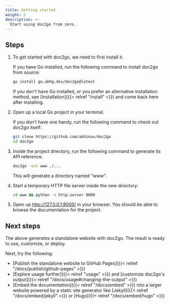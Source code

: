 ```yaml
---
title: Getting started
weight: 2
description: >-
  Start using doc2go from zero.
---
```


## Steps

1. To get started with doc2go, we need to first install it.

   If you have Go installed,
   run the following command to install doc2go from source:

    ```bash
    go install go.abhg.dev/doc2go@latest
    ```

    If you don't have Go installed,
    or you prefer an alternative installation method,
    see [Installation]({{< relref "install" >}})
    and come back here after installing.

2. Open up a local Go project in your terminal.

   If you don't have one handy,
   run the following command to check out doc2go itself:

    ```bash
    git clone https://github.com/abhinav/doc2go
    cd doc2go
    ```

3. Inside the project directory,
   run the following command to generate its API reference.

    ```bash
    doc2go -out www ./...
    ```

    This will generate a directory named "www".

4. Start a temporary HTTP file server inside the new directory:

    ```bash
    cd www && python -m http.server 8000
    ```

5. Open up <http://127.0.0.1:8000/> in your browser.
   You should be able to browse the documentation for the project.

## Next steps

The above generates a standalone website with doc2go.
The result is ready to use, customize, or deploy.

Next, try the following:

- [Publish the standalone website to GitHub Pages]({{< relref "/docs/publish/github-pages" >}})
- [Explore usage further]({{< relref "usage" >}})
  and [customize doc2go's output]({{< relref "/docs/usage#changing-the-output" >}})
- [Embed the documentation]({{< relref "/docs/embed" >}}) into a larger website
  powered by a static site generator
  like [Jekyll]({{< relref "/docs/embed/jekyll" >}})
  or [Hugo]({{< relref "/docs/embed/hugo" >}})
